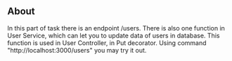 ## About
In this part of task there is an endpoint /users. There is also one function in User Service, 
which can let you to update data of users in database. This function is used in User Controller, 
in Put decorator. Using command "http://localhost:3000/users" you may try it out.